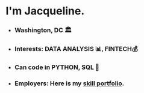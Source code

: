 # I'm Jacqueline.

* ### Washington, DC 🏛️
* ### Interests: **DATA ANALYSIS** 📊, **FINTECH**💰
* ### Can code in **PYTHON**, **SQL** 🐍
* ### Employers: Here is my [skill portfolio](https://github.com/jacqrayn/data_analysis_code_skill_portfolio).



